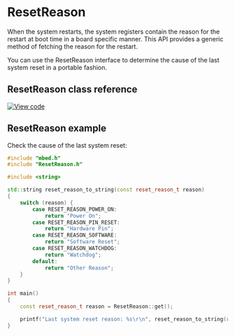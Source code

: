# ResetReason

When the system restarts, the system registers contain the reason for the restart at boot time in a board specific manner. This API provides a generic method of fetching the reason for the restart.

You can use the ResetReason interface to determine the cause of the last system reset in a portable fashion.

## ResetReason class reference

[![View code](https://www.mbed.com/embed/?type=library)](https://os.mbed.com/docs/mbed-os/v6.9/mbed-os-api-doxy/classmbed_1_1_reset_reason.html)

## ResetReason example

Check the cause of the last system reset:

```c++
#include "mbed.h"
#include "ResetReason.h"

#include <string>

std::string reset_reason_to_string(const reset_reason_t reason)
{
    switch (reason) {
        case RESET_REASON_POWER_ON:
            return "Power On";
        case RESET_REASON_PIN_RESET:
            return "Hardware Pin";
        case RESET_REASON_SOFTWARE:
            return "Software Reset";
        case RESET_REASON_WATCHDOG:
            return "Watchdog";
        default:
            return "Other Reason";
    }
}

int main()
{
    const reset_reason_t reason = ResetReason::get();

    printf("Last system reset reason: %s\r\n", reset_reason_to_string(reason).c_str());
}
```
